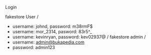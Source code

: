 Login

fakestore User /
- username: johnd, password: m38rmF$
- username: mor_2314, pasword: 83r5^_
- username: kevinryan, password: kev02937@
/
fakestore admin /
- username: admin@bukapedia.com
- password: admin123